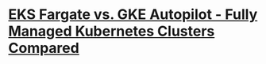# [EKS Fargate vs. GKE Autopilot - Fully Managed Kubernetes Clusters Compared](https://youtu.be/-59KDnNrIfc)
